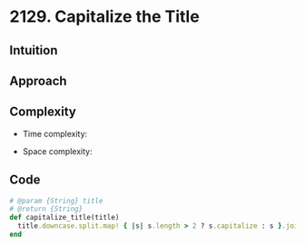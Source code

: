 # 2129. Capitalize the Title

## Intuition

## Approach
<!-- Describe your approach to solving the problem. -->

## Complexity

- Time complexity:
<!-- Add your time complexity here, e.g. $$O(n)$$ -->

- Space complexity:
<!-- Add your space complexity here, e.g. $$O(n)$$ -->

## Code

```ruby
# @param {String} title
# @return {String}
def capitalize_title(title)
  title.downcase.split.map! { |s| s.length > 2 ? s.capitalize : s }.join(' ')
end
```
